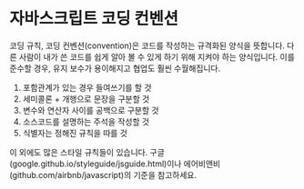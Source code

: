 # 자바스크립트 코딩 컨벤션
코딩 규칙, 코딩 컨벤션(convention)은 코드를 작성하는 규격화된 양식을 뜻합니다. 다른 사람이 내가 쓴 코드를 쉽게 알아 볼 수 있게 하기 위해 지켜야 하는 양식입니다. 이를 준수할 경우, 유지 보수가 용이해지고 협업도 훨씬 수월해집니다.  

1. 포함관계가 있는 경우 들여쓰기를 할 것  
2. 세미콜론 + 개행으로 문장을 구분할 것
3. 변수와 연산자 사이를 공백으로 구분할 것  
4. 소스코드를 설명하는 주석을 작성할 것
5. 식별자는 정해진 규칙을 따를 것  

이 외에도 많은 스타일 규칙들이 있습니다. 구글(google.github.io/styleguide/jsguide.html)이나 에어비앤비
(github.com/airbnb/javascript)의 기준을 참고하세요.